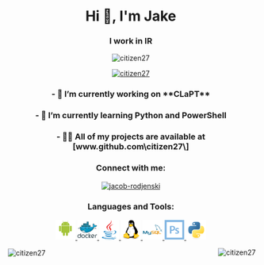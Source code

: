 <h1 align="center">Hi 👋, I'm Jake</h1>
<h3 align="center">I work in IR</h3>

<p align="center"> <img src="https://komarev.com/ghpvc/?username=citizen27&label=Profile%20views&color=0e75b6&style=flat" alt="citizen27" /> </p>

<p align="center"> <a href="https://github.com/ryo-ma/github-profile-trophy"><img src="https://github-profile-trophy.vercel.app/?username=citizen27" alt="citizen27" /></a> </p>

<h3 align="center">- 🔭 I’m currently working on **CLaPT**</h3>

<h3 align="center">- 🌱 I’m currently learning Python and PowerShell</h3>

<h3 align="center">- 👨‍💻 All of my projects are available at [www.github.com\citizen27\]</h3>

<h3 align="center">Connect with me:</h3>
<p align="center">
<a href="https://linkedin.com/in/jacob-rodjenski" target="blank"><img align="center" src="https://raw.githubusercontent.com/rahuldkjain/github-profile-readme-generator/master/src/images/icons/Social/linked-in-alt.svg" alt="jacob-rodjenski" height="30" width="40" /></a>
</p>

<h3 align="center">Languages and Tools:</h3>
<p align="center"> <a href="https://developer.android.com" target="_blank" rel="noreferrer"> <img src="https://raw.githubusercontent.com/devicons/devicon/master/icons/android/android-original-wordmark.svg" alt="android" width="40" height="40"/> </a> <a href="https://www.docker.com/" target="_blank" rel="noreferrer"> <img src="https://raw.githubusercontent.com/devicons/devicon/master/icons/docker/docker-original-wordmark.svg" alt="docker" width="40" height="40"/> </a> <a href="https://www.java.com" target="_blank" rel="noreferrer"> <img src="https://raw.githubusercontent.com/devicons/devicon/master/icons/java/java-original.svg" alt="java" width="40" height="40"/> </a> <a href="https://www.linux.org/" target="_blank" rel="noreferrer"> <img src="https://raw.githubusercontent.com/devicons/devicon/master/icons/linux/linux-original.svg" alt="linux" width="40" height="40"/> </a> <a href="https://www.mysql.com/" target="_blank" rel="noreferrer"> <img src="https://raw.githubusercontent.com/devicons/devicon/master/icons/mysql/mysql-original-wordmark.svg" alt="mysql" width="40" height="40"/> </a> <a href="https://www.photoshop.com/en" target="_blank" rel="noreferrer"> <img src="https://raw.githubusercontent.com/devicons/devicon/master/icons/photoshop/photoshop-line.svg" alt="photoshop" width="40" height="40"/> </a> <a href="https://www.python.org" target="_blank" rel="noreferrer"> <img src="https://raw.githubusercontent.com/devicons/devicon/master/icons/python/python-original.svg" alt="python" width="40" height="40"/> </a> </p>

<p><img align="right" src="https://github-readme-stats.vercel.app/api/top-langs?username=citizen27&show_icons=true&locale=en&layout=compact" alt="citizen27" /></p>

<p>&nbsp;<img align="center" src="https://github-readme-stats.vercel.app/api?username=citizen27&show_icons=true&locale=en" alt="citizen27" /></p>

